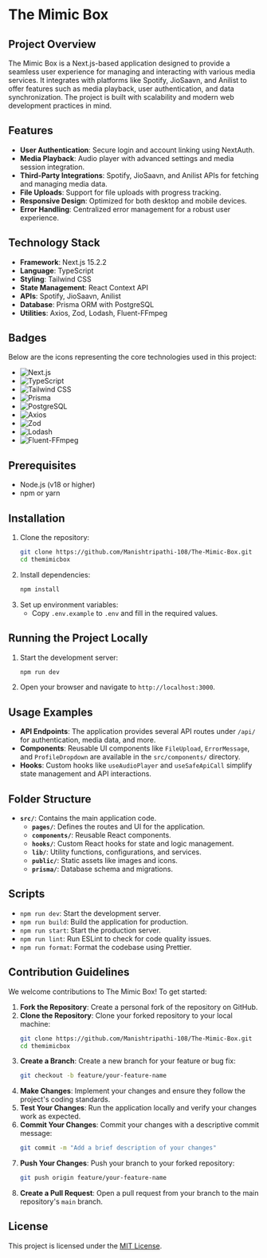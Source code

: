 # The Mimic Box

## Project Overview

The Mimic Box is a Next.js-based application designed to provide a seamless user experience for managing and interacting with various media services. It integrates with platforms like Spotify, JioSaavn, and Anilist to offer features such as media playback, user authentication, and data synchronization. The project is built with scalability and modern web development practices in mind.

## Features

- **User Authentication**: Secure login and account linking using NextAuth.
- **Media Playback**: Audio player with advanced settings and media session integration.
- **Third-Party Integrations**: Spotify, JioSaavn, and Anilist APIs for fetching and managing media data.
- **File Uploads**: Support for file uploads with progress tracking.
- **Responsive Design**: Optimized for both desktop and mobile devices.
- **Error Handling**: Centralized error management for a robust user experience.

## Technology Stack

- **Framework**: Next.js 15.2.2
- **Language**: TypeScript
- **Styling**: Tailwind CSS
- **State Management**: React Context API
- **APIs**: Spotify, JioSaavn, Anilist
- **Database**: Prisma ORM with PostgreSQL
- **Utilities**: Axios, Zod, Lodash, Fluent-FFmpeg

## Badges

Below are the icons representing the core technologies used in this project:

- ![Next.js](https://img.shields.io/badge/Next.js-000000?style=for-the-badge&logo=nextdotjs&logoColor=white)
- ![TypeScript](https://img.shields.io/badge/TypeScript-007ACC?style=for-the-badge&logo=typescript&logoColor=white)
- ![Tailwind CSS](https://img.shields.io/badge/Tailwind_CSS-38B2AC?style=for-the-badge&logo=tailwind-css&logoColor=white)
- ![Prisma](https://img.shields.io/badge/Prisma-2D3748?style=for-the-badge&logo=prisma&logoColor=white)
- ![PostgreSQL](https://img.shields.io/badge/PostgreSQL-336791?style=for-the-badge&logo=postgresql&logoColor=white)
- ![Axios](https://img.shields.io/badge/Axios-5A29E4?style=for-the-badge&logo=axios&logoColor=white)
- ![Zod](https://img.shields.io/badge/Zod-4A90E2?style=for-the-badge&logo=zod&logoColor=white)
- ![Lodash](https://img.shields.io/badge/Lodash-3498DB?style=for-the-badge&logo=lodash&logoColor=white)
- ![Fluent-FFmpeg](https://img.shields.io/badge/Fluent--FFmpeg-FF0000?style=for-the-badge&logo=ffmpeg&logoColor=white)

## Prerequisites

- Node.js (v18 or higher)
- npm or yarn

## Installation

1. Clone the repository:
    ```bash
    git clone https://github.com/Manishtripathi-108/The-Mimic-Box.git
    cd themimicbox
    ```
2. Install dependencies:
    ```bash
    npm install
    ```
3. Set up environment variables:
    - Copy `.env.example` to `.env` and fill in the required values.

## Running the Project Locally

1. Start the development server:
    ```bash
    npm run dev
    ```
2. Open your browser and navigate to `http://localhost:3000`.

## Usage Examples

- **API Endpoints**: The application provides several API routes under `/api/` for authentication, media data, and more.
- **Components**: Reusable UI components like `FileUpload`, `ErrorMessage`, and `ProfileDropdown` are available in the `src/components/` directory.
- **Hooks**: Custom hooks like `useAudioPlayer` and `useSafeApiCall` simplify state management and API interactions.

## Folder Structure

- **`src/`**: Contains the main application code.
    - **`pages/`**: Defines the routes and UI for the application.
    - **`components/`**: Reusable React components.
    - **`hooks/`**: Custom React hooks for state and logic management.
    - **`lib/`**: Utility functions, configurations, and services.
    - **`public/`**: Static assets like images and icons.
    - **`prisma/`**: Database schema and migrations.

## Scripts

- `npm run dev`: Start the development server.
- `npm run build`: Build the application for production.
- `npm run start`: Start the production server.
- `npm run lint`: Run ESLint to check for code quality issues.
- `npm run format`: Format the codebase using Prettier.

## Contribution Guidelines

We welcome contributions to The Mimic Box! To get started:

1. **Fork the Repository**: Create a personal fork of the repository on GitHub.
2. **Clone the Repository**: Clone your forked repository to your local machine:
    ```bash
    git clone https://github.com/Manishtripathi-108/The-Mimic-Box.git
    cd themimicbox
    ```
3. **Create a Branch**: Create a new branch for your feature or bug fix:
    ```bash
    git checkout -b feature/your-feature-name
    ```
4. **Make Changes**: Implement your changes and ensure they follow the project's coding standards.
5. **Test Your Changes**: Run the application locally and verify your changes work as expected.
6. **Commit Your Changes**: Commit your changes with a descriptive commit message:
    ```bash
    git commit -m "Add a brief description of your changes"
    ```
7. **Push Your Changes**: Push your branch to your forked repository:
    ```bash
    git push origin feature/your-feature-name
    ```
8. **Create a Pull Request**: Open a pull request from your branch to the main repository's `main` branch.

## License

This project is licensed under the [MIT License](./LICENSE).
